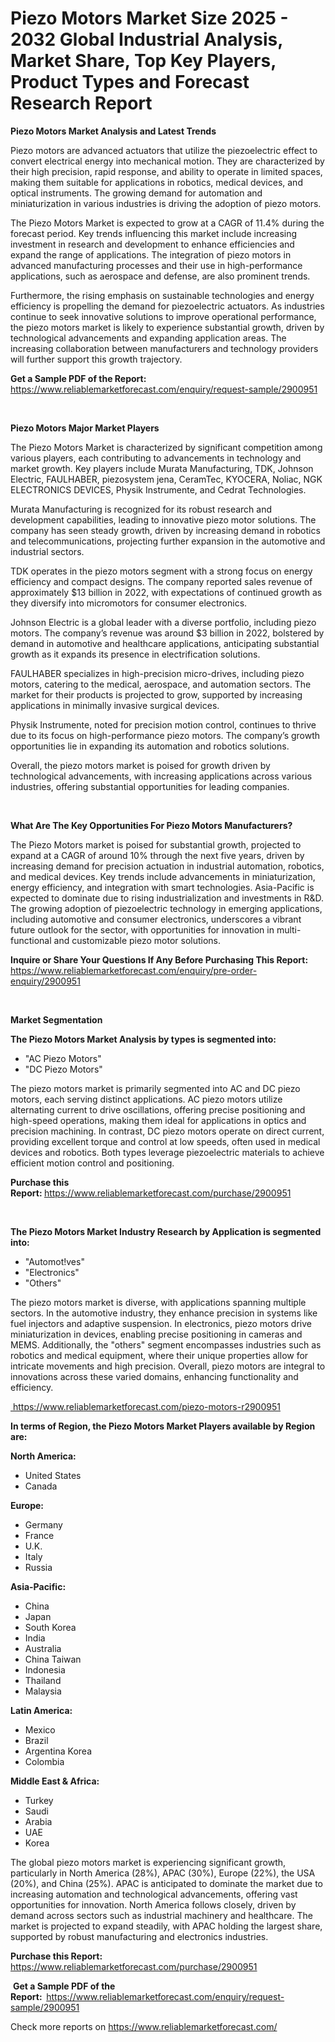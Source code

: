 <p><h1>Piezo Motors Market Size 2025 - 2032 Global Industrial Analysis, Market Share, Top Key Players, Product Types and Forecast Research Report</h1></p><p><strong>Piezo Motors Market Analysis and Latest Trends</strong></p>
<p><p>Piezo motors are advanced actuators that utilize the piezoelectric effect to convert electrical energy into mechanical motion. They are characterized by their high precision, rapid response, and ability to operate in limited spaces, making them suitable for applications in robotics, medical devices, and optical instruments. The growing demand for automation and miniaturization in various industries is driving the adoption of piezo motors.</p><p>The Piezo Motors Market is expected to grow at a CAGR of 11.4% during the forecast period. Key trends influencing this market include increasing investment in research and development to enhance efficiencies and expand the range of applications. The integration of piezo motors in advanced manufacturing processes and their use in high-performance applications, such as aerospace and defense, are also prominent trends. </p><p>Furthermore, the rising emphasis on sustainable technologies and energy efficiency is propelling the demand for piezoelectric actuators. As industries continue to seek innovative solutions to improve operational performance, the piezo motors market is likely to experience substantial growth, driven by technological advancements and expanding application areas. The increasing collaboration between manufacturers and technology providers will further support this growth trajectory.</p></p>
<p><strong>Get a Sample PDF of the Report:&nbsp;</strong> <a href="https://www.reliablemarketforecast.com/enquiry/request-sample/2900951?utm_campaign=3132&utm_medium=2&utm_source=Github&utm_content=ia&utm_term=16032025&utm_id=piezo-motors">https://www.reliablemarketforecast.com/enquiry/request-sample/2900951</a></p>
<p>&nbsp;</p>
<p><strong>Piezo Motors Major Market Players</strong></p>
<p><p>The Piezo Motors Market is characterized by significant competition among various players, each contributing to advancements in technology and market growth. Key players include Murata Manufacturing, TDK, Johnson Electric, FAULHABER, piezosystem jena, CeramTec, KYOCERA, Noliac, NGK ELECTRONICS DEVICES, Physik Instrumente, and Cedrat Technologies.</p><p>Murata Manufacturing is recognized for its robust research and development capabilities, leading to innovative piezo motor solutions. The company has seen steady growth, driven by increasing demand in robotics and telecommunications, projecting further expansion in the automotive and industrial sectors.</p><p>TDK operates in the piezo motors segment with a strong focus on energy efficiency and compact designs. The company reported sales revenue of approximately $13 billion in 2022, with expectations of continued growth as they diversify into micromotors for consumer electronics.</p><p>Johnson Electric is a global leader with a diverse portfolio, including piezo motors. The company’s revenue was around $3 billion in 2022, bolstered by demand in automotive and healthcare applications, anticipating substantial growth as it expands its presence in electrification solutions.</p><p>FAULHABER specializes in high-precision micro-drives, including piezo motors, catering to the medical, aerospace, and automation sectors. The market for their products is projected to grow, supported by increasing applications in minimally invasive surgical devices.</p><p>Physik Instrumente, noted for precision motion control, continues to thrive due to its focus on high-performance piezo motors. The company’s growth opportunities lie in expanding its automation and robotics solutions.</p><p>Overall, the piezo motors market is poised for growth driven by technological advancements, with increasing applications across various industries, offering substantial opportunities for leading companies.</p></p>
<p>&nbsp;</p>
<p><strong>What Are The Key Opportunities For Piezo Motors Manufacturers?</strong></p>
<p><p>The Piezo Motors market is poised for substantial growth, projected to expand at a CAGR of around 10% through the next five years, driven by increasing demand for precision actuation in industrial automation, robotics, and medical devices. Key trends include advancements in miniaturization, energy efficiency, and integration with smart technologies. Asia-Pacific is expected to dominate due to rising industrialization and investments in R&D. The growing adoption of piezoelectric technology in emerging applications, including automotive and consumer electronics, underscores a vibrant future outlook for the sector, with opportunities for innovation in multi-functional and customizable piezo motor solutions.</p></p>
<p><strong>Inquire or Share Your Questions If Any Before Purchasing This Report:</strong> <a href="https://www.reliablemarketforecast.com/enquiry/pre-order-enquiry/2900951?utm_campaign=3132&utm_medium=2&utm_source=Github&utm_content=ia&utm_term=16032025&utm_id=piezo-motors">https://www.reliablemarketforecast.com/enquiry/pre-order-enquiry/2900951</a></p>
<p>&nbsp;</p>
<p><strong>Market Segmentation</strong></p>
<p><strong>The Piezo Motors Market Analysis by types is segmented into:</strong></p>
<p><ul><li>"AC Piezo Motors"</li><li>"DC Piezo Motors"</li></ul></p>
<p><p>The piezo motors market is primarily segmented into AC and DC piezo motors, each serving distinct applications. AC piezo motors utilize alternating current to drive oscillations, offering precise positioning and high-speed operations, making them ideal for applications in optics and precision machining. In contrast, DC piezo motors operate on direct current, providing excellent torque and control at low speeds, often used in medical devices and robotics. Both types leverage piezoelectric materials to achieve efficient motion control and positioning.</p></p>
<p><strong>Purchase this Report:&nbsp;</strong><a href="https://www.reliablemarketforecast.com/purchase/2900951?utm_campaign=3132&utm_medium=2&utm_source=Github&utm_content=ia&utm_term=16032025&utm_id=piezo-motors">https://www.reliablemarketforecast.com/purchase/2900951</a></p>
<p>&nbsp;</p>
<p><strong>The Piezo Motors Market Industry Research by Application is segmented into:</strong></p>
<p><ul><li>"Automot!ves"</li><li>"Electronics"</li><li>"Others"</li></ul></p>
<p><p>The piezo motors market is diverse, with applications spanning multiple sectors. In the automotive industry, they enhance precision in systems like fuel injectors and adaptive suspension. In electronics, piezo motors drive miniaturization in devices, enabling precise positioning in cameras and MEMS. Additionally, the "others" segment encompasses industries such as robotics and medical equipment, where their unique properties allow for intricate movements and high precision. Overall, piezo motors are integral to innovations across these varied domains, enhancing functionality and efficiency.</p></p>
<p><a href="https://www.reliablemarketforecast.com/piezo-motors-r2900951?utm_campaign=3132&utm_medium=2&utm_source=Github&utm_content=ia&utm_term=16032025&utm_id=piezo-motors">&nbsp;https://www.reliablemarketforecast.com/piezo-motors-r2900951</a></p>
<p><strong>In terms of Region, the Piezo Motors Market Players available by Region are:</strong></p>
<p>
    <p> <strong> North America: </strong>
        <ul>
            <li>United States</li>
            <li>Canada</li>
        </ul>
        </p> 
    <p> <strong> Europe: </strong>
        <ul>
            <li>Germany</li>
            <li>France</li>
            <li>U.K.</li>
            <li>Italy</li>
            <li>Russia</li>
        </ul>
        </p> 
    <p> <strong> Asia-Pacific: </strong>
        <ul>
            <li>China</li>
            <li>Japan</li>
            <li>South Korea</li>
            <li>India</li>
            <li>Australia</li>
            <li>China Taiwan</li>
            <li>Indonesia</li>
            <li>Thailand</li>
            <li>Malaysia</li>
        </ul>
        </p> 
    <p> <strong> Latin America: </strong>
        <ul>
            <li>Mexico</li>
            <li>Brazil</li>
            <li>Argentina Korea</li>
            <li>Colombia</li>
        </ul>
        </p> 
    <p> <strong> Middle East & Africa: </strong>
        <ul>
            <li>Turkey</li>
            <li>Saudi</li>
            <li>Arabia</li>
            <li>UAE</li>
            <li>Korea</li>
        </ul>
    </p>
    </p>
<p><p>The global piezo motors market is experiencing significant growth, particularly in North America (28%), APAC (30%), Europe (22%), the USA (20%), and China (25%). APAC is anticipated to dominate the market due to increasing automation and technological advancements, offering vast opportunities for innovation. North America follows closely, driven by demand across sectors such as industrial machinery and healthcare. The market is projected to expand steadily, with APAC holding the largest share, supported by robust manufacturing and electronics industries.</p></p>
<p><strong>Purchase this Report: </strong><a href="https://www.reliablemarketforecast.com/purchase/2900951?utm_campaign=3132&utm_medium=2&utm_source=Github&utm_content=ia&utm_term=16032025&utm_id=piezo-motors">https://www.reliablemarketforecast.com/purchase/2900951</a></p>
<p>&nbsp;<strong>Get a Sample PDF of the Report:&nbsp;&nbsp;</strong><a href="https://www.reliablemarketforecast.com/enquiry/request-sample/2900951?utm_campaign=3132&utm_medium=2&utm_source=Github&utm_content=ia&utm_term=16032025&utm_id=piezo-motors">https://www.reliablemarketforecast.com/enquiry/request-sample/2900951</a></p>
<p><strong></strong></p>
<p>Check more reports on <a href="https://www.reliablemarketforecast.com/?utm_campaign=3132&utm_medium=2&utm_source=Github&utm_content=ia&utm_term=16032025&utm_id=piezo-motors">https://www.reliablemarketforecast.com/</a></p>